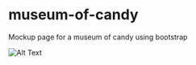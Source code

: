 # museum-of-candy
Mockup page for a museum of candy using bootstrap

![Alt Text](https://media.giphy.com/media/EY1OSvXtluxYn5j41i/giphy.gif)
